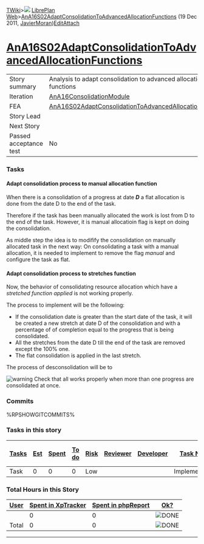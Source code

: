 [TWiki](Main_WebHome)&gt;![](/twiki/pub/TWiki/TWikiDocGraphics/web-bg-small.gif) [LibrePlan Web](LibrePlan_WebHome)&gt;[AnA16S02AdaptConsolidationToAdvancedAllocationFunctions](LibrePlan_AnA16S02AdaptConsolidationToAdvancedAllocationFunctions "Topic revision: 2 (19 Dec 2011 - 19:09:02)") (19 Dec 2011, [JavierMoran](Main_JavierMoran))[Edit](LibrePlan_AnA16S02AdaptConsolidationToAdvancedAllocationFunctions?t=1520343615 "Edit this topic text")[Attach](/twiki/bin/attach/LibrePlan/AnA16S02AdaptConsolidationToAdvancedAllocationFunctions "Attach an image or document to this topic")  

 [AnA16S02AdaptConsolidationToAdvancedAllocationFunctions](LibrePlan_AnA16S02AdaptConsolidationToAdvancedAllocationFunctions)
=============================================================================================================================

|                        |                                                                                                                              |
|------------------------|------------------------------------------------------------------------------------------------------------------------------|
| Story summary          | Analysis to adapt consolidation to advanced allocation functions                                                             |
| Iteration              | [AnA16ConsolidationModule](LibrePlan_AnA16ConsolidationModule)                                                               |
| FEA                    | [AnA16S02AdaptConsolidationToAdvancedAllocationFunctions](LibrePlan_AnA16S02AdaptConsolidationToAdvancedAllocationFunctions) |
| Story Lead             |                                                                                                                              |
| Next Story             |                                                                                                                              |
| Passed acceptance test | No                                                                                                                           |

###  Tasks

####  Adapt consolidation process to manual allocation function

When there is a consolidation of a progress at date ***D*** a flat allocation is done from the date D to the end of the task.

Therefore if the task has been manually allocated the work is lost from D to the end of the task. However, it is manual allocatioin flag is kept on doing the consolidation.

As middle step the idea is to modifify the consolidation on manually allocated task in the next way: On consolidating a task with a manual allocation, it is needed to implement to remove the flag *manual* and configure the task as flat.

####  Adapt consolidation process to stretches function

Now, the behavior of consolidating resource allocation which have a *stretched function applied* is not working properly.

The process to implement will be the following:

-   If the consolidation date is greater than the start date of the task, it will be created a new stretch at date D of the consolidation and with a percentage of of completion equal to the progress that is being consolidated.
-   All the stretches from the date D till the end of the task are removed except the 100% one.
-   The flat consolidation is applied in the last stretch.

The process of desconsolidation will be to

![warning](/twiki/pub/TWiki/TWikiDocGraphics/warning.gif) Check that all works properly when more than one progress are consolidated at once.

###  Commits

%RPSHOWGITCOMMITS%

###  Tasks in this story

| [Tasks](LibrePlan_AnA16S02AdaptConsolidationToAdvancedAllocationFunctions?sortcol=0;table=2;up=0#sorted_table "Sort by this column") | [Est](LibrePlan_AnA16S02AdaptConsolidationToAdvancedAllocationFunctions?sortcol=1;table=2;up=0#sorted_table "Sort by this column") | [Spent](LibrePlan_AnA16S02AdaptConsolidationToAdvancedAllocationFunctions?sortcol=2;table=2;up=0#sorted_table "Sort by this column") | [To do](LibrePlan_AnA16S02AdaptConsolidationToAdvancedAllocationFunctions?sortcol=3;table=2;up=0#sorted_table "Sort by this column") | [Risk](LibrePlan_AnA16S02AdaptConsolidationToAdvancedAllocationFunctions?sortcol=4;table=2;up=0#sorted_table "Sort by this column") | [Reviewer](LibrePlan_AnA16S02AdaptConsolidationToAdvancedAllocationFunctions?sortcol=5;table=2;up=0#sorted_table "Sort by this column") | [Developer](LibrePlan_AnA16S02AdaptConsolidationToAdvancedAllocationFunctions?sortcol=6;table=2;up=0#sorted_table "Sort by this column") | [Task Name](LibrePlan_AnA16S02AdaptConsolidationToAdvancedAllocationFunctions?sortcol=7;table=2;up=0#sorted_table "Sort by this column") | [Start Date](LibrePlan_AnA16S02AdaptConsolidationToAdvancedAllocationFunctions?sortcol=8;table=2;up=0#sorted_table "Sort by this column") | [Est End Date](LibrePlan_AnA16S02AdaptConsolidationToAdvancedAllocationFunctions?sortcol=9;table=2;up=0#sorted_table "Sort by this column") | [End Date](LibrePlan_AnA16S02AdaptConsolidationToAdvancedAllocationFunctions?sortcol=10;table=2;up=0#sorted_table "Sort by this column") |
|--------------------------------------------------------------------------------------------------------------------------------------|------------------------------------------------------------------------------------------------------------------------------------|--------------------------------------------------------------------------------------------------------------------------------------|--------------------------------------------------------------------------------------------------------------------------------------|-------------------------------------------------------------------------------------------------------------------------------------|-----------------------------------------------------------------------------------------------------------------------------------------|------------------------------------------------------------------------------------------------------------------------------------------|------------------------------------------------------------------------------------------------------------------------------------------|-------------------------------------------------------------------------------------------------------------------------------------------|---------------------------------------------------------------------------------------------------------------------------------------------|------------------------------------------------------------------------------------------------------------------------------------------|
| Task                                                                                                                                 | 0                                                                                                                                  | 0                                                                                                                                    | 0                                                                                                                                    | Low                                                                                                                                 |                                                                                                                                         |                                                                                                                                          | Implementation                                                                                                                           |                                                                                                                                           |                                                                                                                                             |                                                                                                                                          |

###  Total Hours in this Story

| [User](LibrePlan_AnA16S02AdaptConsolidationToAdvancedAllocationFunctions?sortcol=0;table=3;up=0#sorted_table "Sort by this column") | [Spent in XpTracker](LibrePlan_AnA16S02AdaptConsolidationToAdvancedAllocationFunctions?sortcol=1;table=3;up=0#sorted_table "Sort by this column") | [Spent in phpReport](LibrePlan_AnA16S02AdaptConsolidationToAdvancedAllocationFunctions?sortcol=2;table=3;up=0#sorted_table "Sort by this column") | [Ok?](LibrePlan_AnA16S02AdaptConsolidationToAdvancedAllocationFunctions?sortcol=3;table=3;up=0#sorted_table "Sort by this column") |
|-------------------------------------------------------------------------------------------------------------------------------------|---------------------------------------------------------------------------------------------------------------------------------------------------|---------------------------------------------------------------------------------------------------------------------------------------------------|------------------------------------------------------------------------------------------------------------------------------------|
|                                                                                                                                     | 0                                                                                                                                                 | 0                                                                                                                                                 | ![DONE](/twiki/pub/TWiki/TWikiDocGraphics/choice-yes.gif "DONE")                                                                   |
| Total                                                                                                                               | 0                                                                                                                                                 | 0                                                                                                                                                 | ![DONE](/twiki/pub/TWiki/TWikiDocGraphics/choice-yes.gif "DONE")                                                                   |

------------------------------------------------------------------------
